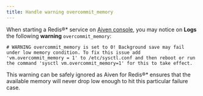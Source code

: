```yaml
---
title: Handle warning overcommit_memory
---
```


When starting a Redis®\* service on [Aiven
console](https://console.aiven.io/), you may notice on **Logs** the
following **warning** `overcommit_memory`:

``` 
# WARNING overcommit_memory is set to 0! Background save may fail under low memory condition. To fix this issue add 'vm.overcommit_memory = 1' to /etc/sysctl.conf and then reboot or run the command 'sysctl vm.overcommit_memory=1' for this to take effect.
```

This warning can be safely ignored as Aiven for Redis®\* ensures that
the available memory will never drop low enough to hit this particular
failure case.
